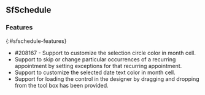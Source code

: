 ## SfSchedule

### Features
{:#sfschedule-features}

* \#208167 - Support to customize the selection circle color in month cell.
* Support to skip or change particular occurrences of a recurring appointment by setting exceptions for that recurring appointment.
* Support to customize the selected date text color in month cell.
* Support for loading the control in the designer by dragging and dropping from the tool box has been provided.
